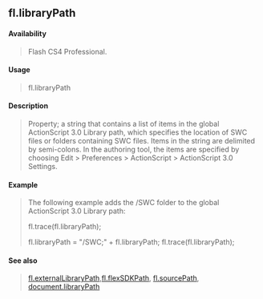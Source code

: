 ## fl.libraryPath

#### Availability

> Flash CS4 Professional.

#### Usage

> fl.libraryPath

#### Description

> Property; a string that contains a list of items in the global ActionScript 3.0 Library path, which specifies the location of SWC files or folders containing SWC files. Items in the string are delimited by semi-colons. In the authoring tool, the items are specified by choosing Edit \> Preferences \> ActionScript \> ActionScript 3.0 Settings.

#### Example

> The following example adds the /SWC folder to the global ActionScript 3.0 Library path:
>
> fl.trace(fl.libraryPath);
>
> fl.libraryPath = "/SWC;" + fl.libraryPath; fl.trace(fl.libraryPath);

#### See also

> [fl.externalLibraryPath](#_bookmark479),[fl.flexSDKPath](#_bookmark488), [fl.sourcePath](#_bookmark543), [document.libraryPath](#_bookmark234)
